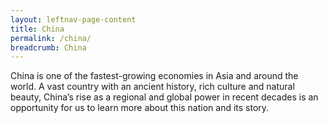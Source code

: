 ```yaml
---
layout: leftnav-page-content
title: China
permalink: /china/
breadcrumb: China
---
```


China is one of the fastest-growing economies in Asia and around the world. A vast country with an ancient history, rich culture and natural beauty, China’s rise as a regional and global power in recent decades is an opportunity for us to learn more about this nation and its story.

